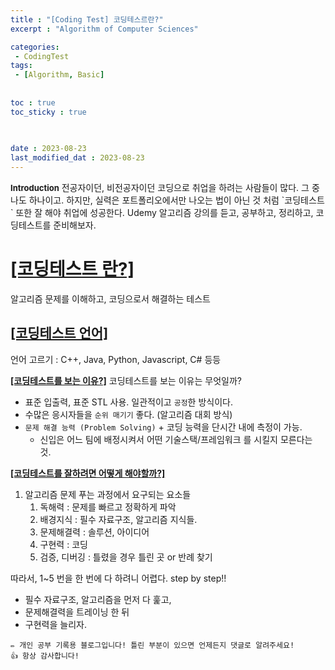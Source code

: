 ```yaml
--- 
title : "[Coding Test] 코딩테스르란?"
excerpt : "Algorithm of Computer Sciences"

categories: 
 - CodingTest
tags: 
 - [Algorithm, Basic]
 
    
toc : true
toc_sticky : true

  
 
date : 2023-08-23
last_modified_dat : 2023-08-23
---
```

<div class='notice' markdown='1'>
<b><font size='2'>Introduction</font></b>  
전공자이던, 비전공자이던 코딩으로 취업을 하려는 사람들이 많다.  
그 중 나도 하나이고.  
하지만, 실력은 포트폴리오에서만 나오는 법이 아닌 것 처럼  
`코딩테스트` 또한 잘 해야 취업에 성공한다.  
Udemy 알고리즘 강의를 듣고, 공부하고, 정리하고, 코딩테스트를 준비해보자.
</div>

# **<u>[코딩테스트 란?]</u>**
알고리즘 문제를 이해하고, 코딩으로서 해결하는 테스트  

## **<u>[코딩테스트 언어]</u>**
언어 고르기 : C++, Java, Python, Javascript, C# 등등  

**<u>[코딩테스트를 보는 이유?]</u>**
코딩테스트를 보는 이유는 무엇일까?  
- 표준 입출력, 표준 STL 사용. 일관적이고 `공정`한 방식이다.
- 수많은 응시자들을 `순위 매기기` 좋다. (알고리즘 대회 방식)
- `문제 해결 능력 (Problem Solving)` + 코딩 능력을 단시간 내에 측정이 가능.
  - 신입은 어느 팀에 배정시켜서 어떤 기술스택/프레임워크 를 시킬지 모른다는 것.

**<u>[코딩테스트를 잘하려면 어떻게 해야할까?]</u>**
1. 알고리즘 문제 푸는 과정에서 요구되는 요소들
   1. 독해력 : 문제를 빠르고 정확하게 파악  
   2. 배경지식 : 필수 자료구조, 알고리즘 지식들.
   3. 문제해결력 : 솔루션, 아이디어
   4. 구현력 : 코딩
   5. 검증, 디버깅 : 틀렸을 경우 틀린 곳 or 반례 찾기
   
따라서, 1~5 번을 한 번에 다 하려니 어렵다. step by step!!  
- 필수 자료구조, 알고리즘을 먼저 다 훑고,
- 문제해결력을 트레이닝 한 뒤
- 구현력을 늘리자.





```
✏️ 개인 공부 기록용 블로그입니다! 틀린 부분이 있으면 언제든지 댓글로 알려주세요!
👍 항상 감사합니다!
```
